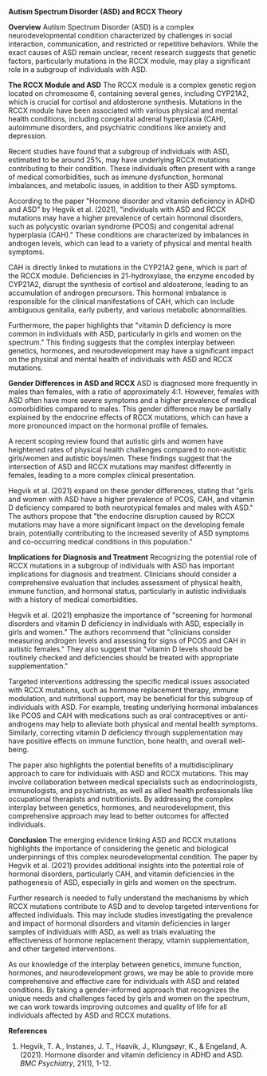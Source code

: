 **Autism Spectrum Disorder (ASD) and RCCX Theory**

**Overview**
Autism Spectrum Disorder (ASD) is a complex neurodevelopmental condition characterized by challenges in social interaction, communication, and restricted or repetitive behaviors. While the exact causes of ASD remain unclear, recent research suggests that genetic factors, particularly mutations in the RCCX module, may play a significant role in a subgroup of individuals with ASD.

**The RCCX Module and ASD**
The RCCX module is a complex genetic region located on chromosome 6, containing several genes, including CYP21A2, which is crucial for cortisol and aldosterone synthesis. Mutations in the RCCX module have been associated with various physical and mental health conditions, including congenital adrenal hyperplasia (CAH), autoimmune disorders, and psychiatric conditions like anxiety and depression.

Recent studies have found that a subgroup of individuals with ASD, estimated to be around 25%, may have underlying RCCX mutations contributing to their condition. These individuals often present with a range of medical comorbidities, such as immune dysfunction, hormonal imbalances, and metabolic issues, in addition to their ASD symptoms.

According to the paper "Hormone disorder and vitamin deficiency in ADHD and ASD" by Hegvik et al. (2021), "individuals with ASD and RCCX mutations may have a higher prevalence of certain hormonal disorders, such as polycystic ovarian syndrome (PCOS) and congenital adrenal hyperplasia (CAH)." These conditions are characterized by imbalances in androgen levels, which can lead to a variety of physical and mental health symptoms. 

CAH is directly linked to mutations in the CYP21A2 gene, which is part of the RCCX module. Deficiencies in 21-hydroxylase, the enzyme encoded by CYP21A2, disrupt the synthesis of cortisol and aldosterone, leading to an accumulation of androgen precursors. This hormonal imbalance is responsible for the clinical manifestations of CAH, which can include ambiguous genitalia, early puberty, and various metabolic abnormalities.

Furthermore, the paper highlights that "vitamin D deficiency is more common in individuals with ASD, particularly in girls and women on the spectrum." This finding suggests that the complex interplay between genetics, hormones, and neurodevelopment may have a significant impact on the physical and mental health of individuals with ASD and RCCX mutations.

**Gender Differences in ASD and RCCX**
ASD is diagnosed more frequently in males than females, with a ratio of approximately 4:1. However, females with ASD often have more severe symptoms and a higher prevalence of medical comorbidities compared to males. This gender difference may be partially explained by the endocrine effects of RCCX mutations, which can have a more pronounced impact on the hormonal profile of females.

A recent scoping review found that autistic girls and women have heightened rates of physical health challenges compared to non-autistic girls/women and autistic boys/men. These findings suggest that the intersection of ASD and RCCX mutations may manifest differently in females, leading to a more complex clinical presentation.

Hegvik et al. (2021) expand on these gender differences, stating that "girls and women with ASD have a higher prevalence of PCOS, CAH, and vitamin D deficiency compared to both neurotypical females and males with ASD." The authors propose that "the endocrine disruption caused by RCCX mutations may have a more significant impact on the developing female brain, potentially contributing to the increased severity of ASD symptoms and co-occurring medical conditions in this population."

**Implications for Diagnosis and Treatment**
Recognizing the potential role of RCCX mutations in a subgroup of individuals with ASD has important implications for diagnosis and treatment. Clinicians should consider a comprehensive evaluation that includes assessment of physical health, immune function, and hormonal status, particularly in autistic individuals with a history of medical comorbidities.

Hegvik et al. (2021) emphasize the importance of "screening for hormonal disorders and vitamin D deficiency in individuals with ASD, especially in girls and women." The authors recommend that "clinicians consider measuring androgen levels and assessing for signs of PCOS and CAH in autistic females." They also suggest that "vitamin D levels should be routinely checked and deficiencies should be treated with appropriate supplementation."

Targeted interventions addressing the specific medical issues associated with RCCX mutations, such as hormone replacement therapy, immune modulation, and nutritional support, may be beneficial for this subgroup of individuals with ASD. For example, treating underlying hormonal imbalances like PCOS and CAH with medications such as oral contraceptives or anti-androgens may help to alleviate both physical and mental health symptoms. Similarly, correcting vitamin D deficiency through supplementation may have positive effects on immune function, bone health, and overall well-being.

The paper also highlights the potential benefits of a multidisciplinary approach to care for individuals with ASD and RCCX mutations. This may involve collaboration between medical specialists such as endocrinologists, immunologists, and psychiatrists, as well as allied health professionals like occupational therapists and nutritionists. By addressing the complex interplay between genetics, hormones, and neurodevelopment, this comprehensive approach may lead to better outcomes for affected individuals.

**Conclusion**
The emerging evidence linking ASD and RCCX mutations highlights the importance of considering the genetic and biological underpinnings of this complex neurodevelopmental condition. The paper by Hegvik et al. (2021) provides additional insights into the potential role of hormonal disorders, particularly CAH, and vitamin deficiencies in the pathogenesis of ASD, especially in girls and women on the spectrum.

Further research is needed to fully understand the mechanisms by which RCCX mutations contribute to ASD and to develop targeted interventions for affected individuals. This may include studies investigating the prevalence and impact of hormonal disorders and vitamin deficiencies in larger samples of individuals with ASD, as well as trials evaluating the effectiveness of hormone replacement therapy, vitamin supplementation, and other targeted interventions.

As our knowledge of the interplay between genetics, immune function, hormones, and neurodevelopment grows, we may be able to provide more comprehensive and effective care for individuals with ASD and related conditions. By taking a gender-informed approach that recognizes the unique needs and challenges faced by girls and women on the spectrum, we can work towards improving outcomes and quality of life for all individuals affected by ASD and RCCX mutations.

**References**
1. Hegvik, T. A., Instanes, J. T., Haavik, J., Klungsøyr, K., & Engeland, A. (2021). Hormone disorder and vitamin deficiency in ADHD and ASD. *BMC Psychiatry*, 21(1), 1-12.